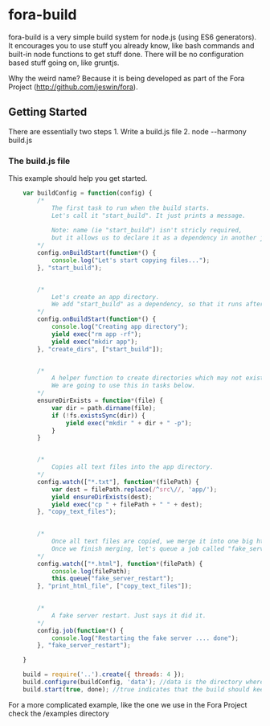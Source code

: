 # fora-build

fora-build is a very simple build system for node.js (using ES6 generators). It encourages you to use stuff you already
know, like bash commands and built-in node functions to get stuff done. There will be no configuration based stuff going
on, like gruntjs.

Why the weird name? Because it is being developed as part of the Fora Project (http://github.com/jeswin/fora).

## Getting Started

There are essentially two steps
    1. Write a build.js file
    2. node --harmony build.js
    
### The build.js file

This example should help you get started.

```javascript
    var buildConfig = function(config) {
        /*
            The first task to run when the build starts.
            Let's call it "start_build". It just prints a message.
            
            Note: name (ie "start_build") isn't stricly required, 
            but it allows us to declare it as a dependency in another job.
        */
        config.onBuildStart(function*() {
            console.log("Let's start copying files...");
        }, "start_build");


        /*
            Let's create an app directory.
            We add "start_build" as a dependency, so that it runs after the message.
        */
        config.onBuildStart(function*() {
            console.log("Creating app directory");
            yield exec("rm app -rf");
            yield exec("mkdir app");
        }, "create_dirs", ["start_build"]);


        /*
            A helper function to create directories which may not exist.
            We are going to use this in tasks below.
        */
        ensureDirExists = function*(file) {
            var dir = path.dirname(file);
            if (!fs.existsSync(dir)) {
                yield exec("mkdir " + dir + " -p");
            } 
        }


        /*
            Copies all text files into the app directory.
        */
        config.watch(["*.txt"], function*(filePath) {
            var dest = filePath.replace(/^src\//, 'app/');
            yield ensureDirExists(dest);
            yield exec("cp " + filePath + " " + dest);
        }, "copy_text_files");
        

        /*
            Once all text files are copied, we merge it into one big html file.
            Once we finish merging, let's queue a job called "fake_server_restart" (defined further below).
        */
        config.watch(["*.html"], function*(filePath) {
            console.log(filePath);
            this.queue("fake_server_restart");
        }, "print_html_file", ["copy_text_files"]);    
        

        /*
            A fake server restart. Just says it did it.        
        */    
        config.job(function*() {
            console.log("Restarting the fake server .... done");
        }, "fake_server_restart");

    }

    build = require('..').create({ threads: 4 });            
    build.configure(buildConfig, 'data'); //data is the directory where the files are
    build.start(true, done); //true indicates that the build should keep monitoring files.

```

For a more complicated example, like the one we use in the Fora Project check the /examples directory

